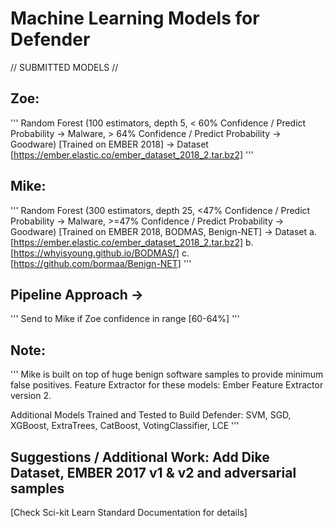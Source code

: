 
# Machine Learning Models for Defender

// SUBMITTED MODELS //

## Zoe:
'''
Random Forest (100 estimators, depth 5, < 60% Confidence / Predict Probability -> Malware, > 64% Confidence / Predict Probability -> Goodware) 
[Trained on EMBER 2018] -> Dataset [https://ember.elastic.co/ember_dataset_2018_2.tar.bz2] 
'''
## Mike:
'''
Random Forest (300 estimators, depth 25, <47% Confidence / Predict Probability -> Malware, >=47% Confidence / Predict Probability -> Goodware) 
[Trained on EMBER 2018, BODMAS, Benign-NET] ->
Dataset a. [https://ember.elastic.co/ember_dataset_2018_2.tar.bz2] 
	b. [https://whyisyoung.github.io/BODMAS/]
	c. [https://github.com/bormaa/Benign-NET]
'''

## Pipeline Approach ->
'''
Send to Mike if Zoe confidence in range [60-64%]
'''

## Note: 
'''
Mike is built on top of huge benign software samples to provide minimum false positives.
Feature Extractor for these models: Ember Feature Extractor version 2.

Additional Models Trained and Tested to Build Defender:
SVM, SGD, XGBoost, ExtraTrees, CatBoost, VotingClassifier, LCE
'''
## Suggestions / Additional Work: Add Dike Dataset, EMBER 2017 v1 & v2 and adversarial samples

[Check Sci-kit Learn Standard Documentation for details]

